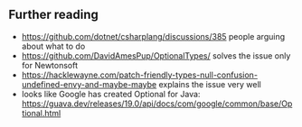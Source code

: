 ## Further reading

- https://github.com/dotnet/csharplang/discussions/385 people arguing about what to do
- https://github.com/DavidAmesPup/OptionalTypes/ solves the issue only for Newtonsoft
- https://hacklewayne.com/patch-friendly-types-null-confusion-undefined-envy-and-maybe-maybe explains the issue very well
- looks like Google has created Optional for Java: https://guava.dev/releases/19.0/api/docs/com/google/common/base/Optional.html
